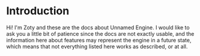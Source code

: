 # Introduction

Hi! I'm Zoty and these are the docs about Unnamed Engine. I would like to ask you a little bit of patience since the docs are not exactly usable, and the information here about features may represent the engine in a future state, which means that not everything listed here works as described, or at all.
